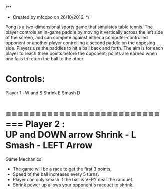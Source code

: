 /**
 * Created by mfcobo on 26/10/2016.
 */
 
Pong is a two-dimensional sports game that simulates table tennis. The player controls an in-game paddle by moving it vertically across the left side of the screen, and can compete against either a computer-controlled opponent or another player controlling a second paddle on the opposing side. Players use the paddles to hit a ball back and forth. The aim is for each player to reach three points before the opponent; points are earned when one fails to return the ball to the other.

Controls:
=============================
 Player 1 :
    W and S
    Shrink  E
    Smash   D
 
=============================
 Player 2 :  
    UP and DOWN  arrow
    Shrink -  L    
    Smash  -  LEFT Arrow
=============================

Game Mechanics:
  - The game will be a race to get the first 3 points.
  - Speed of the ball increases every 5 turns.
  - Player can only smash if the ball is VERY near the racquet.
  - Shrink power up allows your opponent's racquet to shrink.
